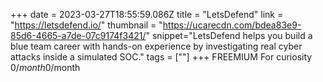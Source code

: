 +++
date = 2023-03-27T18:55:59.086Z
title = "LetsDefend"
link = "https://letsdefend.io/"
thumbnail = "https://ucarecdn.com/bdea83e9-85d6-4665-a7de-07c9174f3421/"
snippet="LetsDefend helps you build a blue team career with hands-on experience by investigating real cyber attacks inside a simulated SOC."
tags = [""]
+++
FREEMIUM
For curiosity
$0/month$0/month
